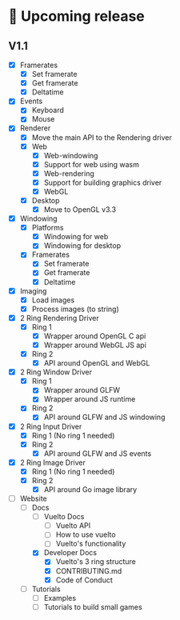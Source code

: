 # 📅 Upcoming release
## V1.1

- [x] Framerates
    - [x] Set framerate
    - [x] Get framerate
    - [x] Deltatime

- [x] Events
    - [x] Keyboard
    - [x] Mouse

- [x] Renderer
    - [x] Move the main API to the Rendering driver
    - [x] Web
        - [x] Web-windowing
        - [x] Support for web using wasm
        - [x] Web-rendering
        - [x] Support for building graphics driver
        - [x] WebGL
    - [x] Desktop
      - [x] Move to OpenGL v3.3

- [x] Windowing
    - [x] Platforms
        - [x] Windowing for web
        - [x] Windowing for desktop
  - [x] Framerates
      - [x] Set framerate
      - [x] Get framerate
      - [x] Deltatime

- [x] Imaging
    - [x] Load images
    - [x] Process images (to string)

- [x] 2 Ring Rendering Driver
    - [x] Ring 1
        - [x] Wrapper around OpenGL C api
        - [x] Wrapper around WebGL JS api
    - [x] Ring 2
        - [x] API around OpenGL and WebGL

- [x] 2 Ring Window Driver
    - [x] Ring 1
        - [x] Wrapper around GLFW
        - [x] Wrapper around JS runtime
    - [x] Ring 2
        - [x] API around GLFW and JS windowing

- [x] 2 Ring Input Driver
    - [x] Ring 1 (No ring 1 needed)
    - [x] Ring 2
        - [x] API around GLFW and JS events

- [x] 2 Ring Image Driver
    - [x] Ring 1 (No ring 1 needed)
    - [x] Ring 2
        - [x] API around Go image library

- [ ] Website
    - [ ] Docs
        - [ ] Vuelto Docs
            - [ ] Vuelto API
            - [ ] How to use vuelto
            - [ ] Vuelto's functionality
        - [x] Developer Docs
            - [x] Vuelto's 3 ring structure
            - [x] CONTRIBUTING.md
            - [x] Code of Conduct
    - [ ] Tutorials
        - [ ] Examples
        - [ ] Tutorials to build small games
